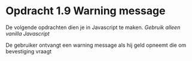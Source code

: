 # Opdracht 1.9 Warning message

De volgende opdrachten dien je in Javascript te maken.
*Gebruik alleen vanilla Javascript*

De gebruiker ontvangt een warning message als hij geld opneemt die om bevestiging vraagt